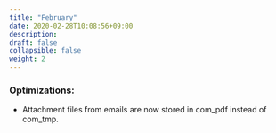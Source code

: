 ```yaml
---
title: "February"
date: 2020-02-28T10:08:56+09:00
description: 
draft: false
collapsible: false
weight: 2
---
```


### Optimizations:
- Attachment files from emails are now stored in com_pdf instead of com_tmp.